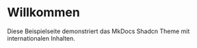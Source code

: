 # Willkommen

Diese Beispielseite demonstriert das MkDocs Shadcn Theme mit internationalen Inhalten.
